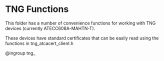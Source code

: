 # TNG Functions

This folder has a number of convenience functions for working with TNG devices
(currently ATECC608A-MAHTN-T).

These devices have standard certificates that can be easily read using the
functions in tng_atcacert_client.h

@ingroup tng_
